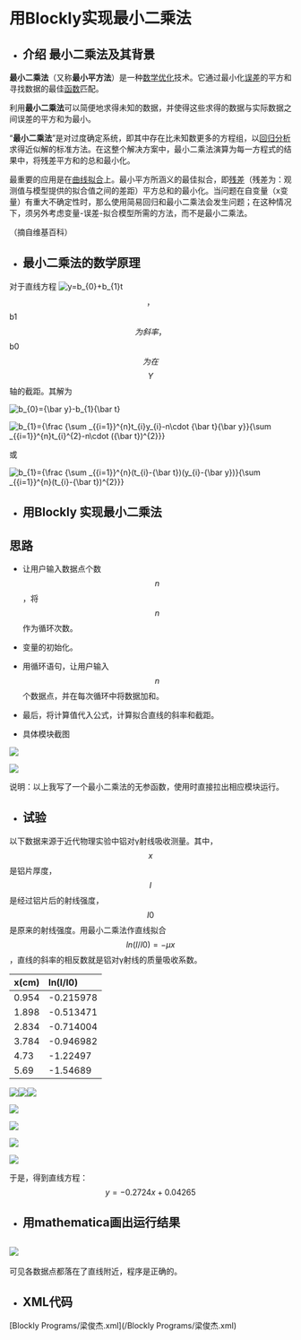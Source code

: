 # 用Blockly实现最小二乘法

* ## 介绍 最小二乘法及其背景

**最小二乘法**（又称**最小平方法**）是一种[数学](https://zh.wikipedia.org/wiki/数学)[优化](https://zh.wikipedia.org/wiki/优化)技术。它通过最小化[误差](https://zh.wikipedia.org/wiki/误差)的平方和寻找数据的最佳[函数](https://zh.wikipedia.org/wiki/函数)匹配。

利用**最小二乘法**可以简便地求得未知的数据，并使得这些求得的数据与实际数据之间误差的平方和为最小。

“**最小二乘法**”是对过度确定系统，即其中存在比未知数更多的方程组，以[回归分析](https://zh.wikipedia.org/wiki/迴歸分析)求得近似解的标准方法。在这整个解决方案中，最小二乘法演算为每一方程式的结果中，将残差平方和的总和最小化。

最重要的应用是在[曲线拟合](https://zh.wikipedia.org/wiki/曲線擬合)上。最小平方所涵义的最佳拟合，即[残差](https://zh.wikipedia.org/wiki/误差)（残差为：观测值与模型提供的拟合值之间的差距）平方总和的最小化。当问题在自变量（x变量）有重大不确定性时，那么使用简易回归和最小二乘法会发生问题；在这种情况下，须另外考虑变量-误差-拟合模型所需的方法，而不是最小二乘法。

（摘自维基百科）

* ## 最小二乘法的数学原理

对于直线方程 ![](https://wikimedia.org/api/rest_v1/media/math/render/svg/34d2d4aa109bf3ea5da718837d67a9b0a1dd6560 "y=b\_{0}+b\_{1}t") $$，$$b1$$ 为斜率，$$b0$$ 为在$$$$Y$$轴的截距。其解为

![](https://wikimedia.org/api/rest_v1/media/math/render/svg/74011f3c95fcd2cb2d8f7dc5ecf309bbe965d837 "b\_{0}={\bar  y}-b\_{1}{\bar  t}")

![](https://wikimedia.org/api/rest_v1/media/math/render/svg/4a339696aead69ece96fb7b565a92802fb995793 "b\_{1}={\frac  {\sum \_{{i=1}}^{n}t\_{i}y\_{i}-n\cdot {\bar  t}{\bar  y}}{\sum \_{{i=1}}^{n}t\_{i}^{2}-n\cdot \({\bar  t}\)^{2}}}")

或

![](https://wikimedia.org/api/rest_v1/media/math/render/svg/69853af4b84a7f3597a642a56b9ca9ab5a1c63d0 "b\_{1}={\frac  {\sum \_{{i=1}}^{n}\(t\_{i}-{\bar  t}\)\(y\_{i}-{\bar  y}\)}{\sum \_{{i=1}}^{n}\(t\_{i}-{\bar  t}\)^{2}}}")

* ## 用Blockly 实现最小二乘法

## 思路

* 让用户输入数据点个数$$n$$，将$$n$$作为循环次数。

* 变量的初始化。

* 用循环语句，让用户输入$$n$$ 个数据点，并在每次循环中将数据加和。

* 最后，将计算值代入公式，计算拟合直线的斜率和截距。

* 具体模块截图

![](/assets/捕获.PNG)

![](/assets/捕获01.PNG)

说明：以上我写了一个最小二乘法的无参函数，使用时直接拉出相应模块运行。

* ## 试验

以下数据来源于近代物理实验中铝对γ射线吸收测量。其中，$$x$$是铝片厚度，$$I$$是经过铝片后的射线强度，$$I0$$是原来的射线强度。用最小二乘法作直线拟合$$ln(I/I0)=-μx$$，直线的斜率的相反数就是铝对γ射线的质量吸收系数。

| x\(cm\) | ln\(I/I0\) |
| :--- | :--- |
| 0.954 | -0.215978 |
| 1.898 | -0.513471 |
| 2.834 | -0.714004 |
| 3.784 | -0.946982 |
| 4.73 | -1.22497 |
| 5.69 | -1.54689 |

![](/assets/捕获2.PNG)![](/assets/捕获3.PNG)![](/assets/捕获4.PNG)

![](/assets/捕获5.PNG)

![](/assets/捕获6.PNG)

![](/assets/捕获7.PNG)

![](/assets/捕获8.PNG)

于是，得到直线方程：$$y=-0.2724x+0.04265$$

* ## 用mathematica画出运行结果

## ![](/assets/未命名-1.png)

可见各数据点都落在了直线附近，程序是正确的。

* ## XML代码

[Blockly Programs/梁俊杰.xml](/Blockly Programs/梁俊杰.xml)

